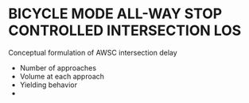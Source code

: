 # BICYCLE MODE ALL-WAY STOP CONTROLLED INTERSECTION LOS



Conceptual formulation of AWSC intersection delay

* Number of approaches
* Volume at each approach
* Yielding behavior
* 